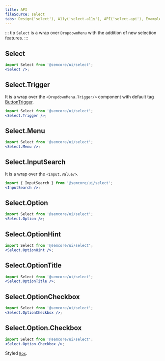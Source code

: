 ```yaml
---
title: API
fileSource: select
tabs: Design('select'), A11y('select-a11y'), API('select-api'), Example('select-code'), Changelog('select-changelog')
---
```


::: tip
`Select` is a wrap over `DropdownMenu` with the addition of new selection features.
:::

## Select

```jsx
import Select from '@semcore/ui/select';
<Select />;
```

<TypesView type="SelectProps" :types={...types} />

## Select.Trigger

It is a wrap over the `<DropdownMenu.Trigger/>` component with default tag [ButtonTrigger](/components/filter-trigger/filter-trigger-api/#a7d101).

```jsx
import Select from '@semcore/ui/select';
<Select.Trigger />;
```

## Select.Menu

```jsx
import Select from '@semcore/ui/select';
<Select.Menu />;
```

## Select.InputSearch

It is a wrap over the `<Input.Value/>`.

```jsx
import { InputSearch } from '@semcore/ui/select';
<InputSearch />;
```

## Select.Option

```jsx
import Select from '@semcore/ui/select';
<Select.Option />;
```

<TypesView type="SelectOptionProps" :types={...types} />

## Select.OptionHint

```jsx
import Select from '@semcore/ui/select';
<Select.OptionHint />;
```

## Select.OptionTitle

```jsx
import Select from '@semcore/ui/select';
<Select.OptionTitle />;
```

## Select.OptionCheckbox

```jsx
import Select from '@semcore/ui/select';
<Select.OptionCheckbox />;
```

<TypesView type="SelectOptionCheckboxProps" :types={...types} />

## Select.Option.Checkbox

```jsx
import Select from '@semcore/ui/select';
<Select.Option.Checkbox />;
```

Styled [`Box`](/layout/box-system/box-api/#a3cfce).

<script setup>import { data as types } from '@types.data.ts';</script>